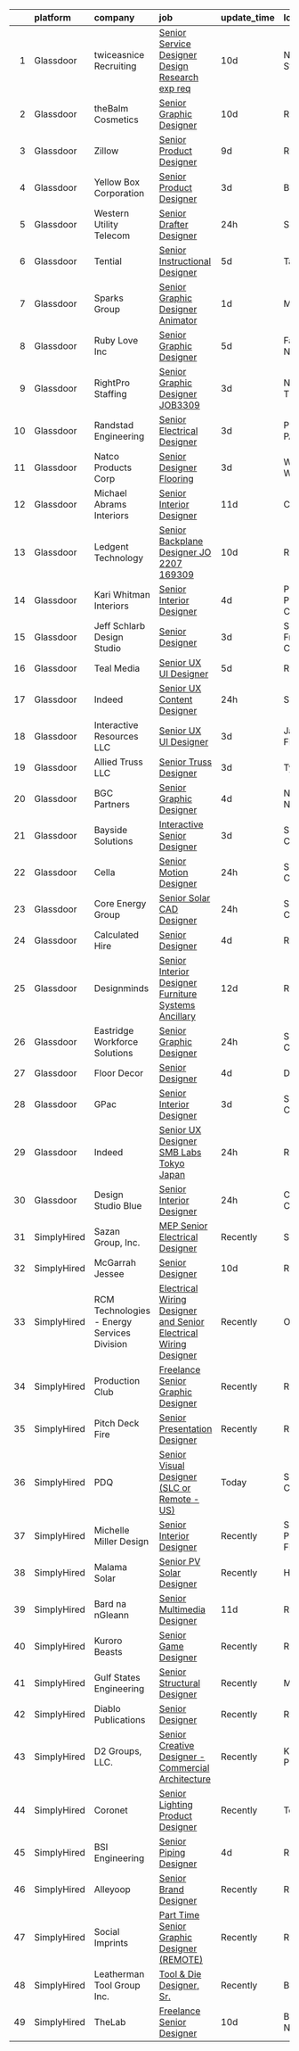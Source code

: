 

|    | platform    | company                                     | job                                                                                                                                                                                                                                                                                                                                                                                                                                                                                                                                                                                                                                                                                                                                                                                                                                                                                                                                                                                                                                                                                                                                                                                                                                                         | update_time   | location              |
|---:|:------------|:--------------------------------------------|:------------------------------------------------------------------------------------------------------------------------------------------------------------------------------------------------------------------------------------------------------------------------------------------------------------------------------------------------------------------------------------------------------------------------------------------------------------------------------------------------------------------------------------------------------------------------------------------------------------------------------------------------------------------------------------------------------------------------------------------------------------------------------------------------------------------------------------------------------------------------------------------------------------------------------------------------------------------------------------------------------------------------------------------------------------------------------------------------------------------------------------------------------------------------------------------------------------------------------------------------------------|:--------------|:----------------------|
|  1 | Glassdoor   | twiceasnice Recruiting                      | [Senior Service Designer  Design Research exp req ](https://www.glassdoor.com/partner/jobListing.htm?pos=118&ao=1110586&s=58&guid=000001825d5a410fa0b8490eaae4fee9&src=GD_JOB_AD&t=SR&vt=w&ea=1&cs=1_e9897cf5&cb=1659423572774&jobListingId=1008022772521&cpc=ACBF47B84C432121&jrtk=3-0-1g9elkge9kf0m801-1g9elkgeohaot800-f869e75bd97037c4--6NYlbfkN0AIiLXtwtv0BDns9BiY4ItblantFozdL6jLmLxNvS8mvn1ldsy0jlMzRTPuVM5CZZ2wgRODcoKiEE3AygmZ33X1Pvk9X95JRnJYlYmu8VyAo47k29VwhwMzOkzBR5QhmK6-Mnx8SF-4D3yVs7gEFAWvUJaVcCp0Oui9VjcUvlZ_k1X4DK_vo55zOvUeGliPgWbOXC4XiDOHL4IO1bW-0YDrzvRU-zfi54VifFCIt4daWWmK3M4zUuKktRLhyQIDVnnIU4T94xtgc7R_OIeMcQcMDfmfQFY7pUA9ZJvsXwVlF4d4urYfzqcwo1wi5N_KGPz4zJvMT-VSAvcrfqU2kKJ-vfzAKSWOEVDbQHDE_JS4t2pcVkG7MKdnBguJd1RURov6W7o26_rAaZCY-do-CXtCq0-7YIKrxZ7juwhPgz45bsWnOyNBxmnKXH_jIku9yY_ebWsEUj2JCrVwlsCE4qLX31SwyP_yHRyUpLKzUJPvwpxSDL-kHya_kqpymZzUJm735-ORRW8jmfUYUS6LrkigLbtNlYkQUPRffhug5Abne2SC9plOb_Wz)                                                                                                                                                                                                                                                                                                                | 10d           | New York State        |
|  2 | Glassdoor   | theBalm Cosmetics                           | [Senior Graphic Designer](https://www.glassdoor.com/partner/jobListing.htm?pos=111&ao=1110586&s=58&guid=000001825d5a410fa0b8490eaae4fee9&src=GD_JOB_AD&t=SR&vt=w&ea=1&cs=1_640c3d2b&cb=1659423572772&jobListingId=1008023270650&cpc=F4EED0218A761C36&jrtk=3-0-1g9elkge9kf0m801-1g9elkgeohaot800-3443bbd3b66a87f7--6NYlbfkN0CiwYZWsgeIGxaZVD9AijDv5Y8RBhHgWVXL7YNkINyxKjn7YTrqEzQwB_iyJwxxx3lTN6lrSZjncLtlQEJIM-o3RG-7AJazINih6hy0vg3xrkk_OT-XH6ntD2F64M9b1vJIjF-nYYsQQMLeoY5kzfmfaXFxzyRQlfy78UCbYsKhJsO5efnCWg0i4KKBz7W_F4btf5glRYdHf_3YkPro_w1CjlrsS-_eZzzkgt0a-wShRlFaMSykUzsmHd9U0s2VC7LpWHaKLnSNcbdFJq68Rn_FkXKQUDsr0sKZ5UBEB6CKMiqXTMRoPmm1dCajan0RvbC3NjfqwCu-EQ0w-k-em0xsPMtdm1oAiCBieyZhJZs6m87b10VgnRYJD4HiNWc_FEcpiY5DoKmBZg3R8_tkQiZHLHo3qL6B_-68YftP5fNJKxXN4gwZ8jpN3MVF8XRvqtBOoIFP-fixeVc0AAh5jKSd8IJ-cGUYOA3poryXCFi4vfFffx8IIQOMnM9hSQGa7RE%3D)                                                                                                                                                                                                                                                                                                                                                                                            | 10d           | Remote                |
|  3 | Glassdoor   | Zillow                                      | [Senior Product Designer](https://www.glassdoor.com/partner/jobListing.htm?pos=117&ao=1110586&s=58&guid=000001825d5a410fa0b8490eaae4fee9&src=GD_JOB_AD&t=SR&vt=w&cs=1_a542573f&cb=1659423572773&jobListingId=1008024796720&cpc=8795CF9063CD573D&jrtk=3-0-1g9elkge9kf0m801-1g9elkgeohaot800-5e6f7dd9937510c6--6NYlbfkN0ANMurRYyPEXg08u6OamUd1Mvhk-zhFSGYIZgoJR86UvYL2v6MoUqae-sD5DnU21vpxJYcR6wc9hbrIIBYAaQ9evH4EppjVYFOP2-_gkqFVxqTvyiElhsPFLwSTDABzQunXxr3e0o9jnw4APyUkYnXPc15tUs56kqpQPe8BIII78bWF11t-fG66CK4LISyne2vVc_c-2q0qYKiymRR5GT-2oyuv-4bKR3Mr9jcY5xkamoiPqtkwVE4DZ33B3sLMhRQXWbkNx6vSxCdl5UytHm0BEVOh3oKwEpRF3JXu3fYFJHNYfMji29VYKwt-biljJ_1J2nKzvj1foScBR5x9RcSyQdmrb8SIs4KOSjDG8HwXvogueNh_TuqAVlyHFCD3gJXj4EE_AiyhTl7B2j62zD9yA40tphq490Nrhvmx412LeYQwWAiXzvLy_D1jRzLdH2ZjVEUXSzn0lcARvuzvA6uoQGVdmjzlJBwqPA7S27TBWCK5CrRKEFVmPHDA1ICKpKHl73W8KQBwE9Lg2ppSPVeTxcyjEnr2fWlDpN14j-qrUmwrbE66AodwRvG3n06ftZKkCGMLIER9PyFZHQJQzNhIn87o-InfejxZdblTyUejubRc7KDbwJtbi54MlW7PneWr-vpwOlNxWxD_2yuGgOmAbZQVDVPTeoh-DXqg2jMLoWmIw_Z9ZstinK39riFjMyX4S9KDPBg_cF5026cSu-sDVxsOobMNkPZ4QoZTImFa2hqhf6gbY813NqhFCMbZo_dwJYQsMd5g2B5KZxBfW8hvHWwmFJ_HrIbiLsbeB830JRMe_bz9ctTr75_ymjGB7cgmxrEQ64on7klgaLCnypMNIiRX0-VF5u_nvbaokbQrxw8dtALShtrbCesTAtZ5J9U%3D) | 9d            | Remote                |
|  4 | Glassdoor   | Yellow Box Corporation                      | [Senior Product Designer](https://www.glassdoor.com/partner/jobListing.htm?pos=106&ao=1110586&s=58&guid=000001825d5a410fa0b8490eaae4fee9&src=GD_JOB_AD&t=SR&vt=w&ea=1&cs=1_fa1afbd9&cb=1659423572771&jobListingId=1008038509426&cpc=C0FAF87ADD587446&jrtk=3-0-1g9elkge9kf0m801-1g9elkgeohaot800-406f8ccabc983080--6NYlbfkN0DWtRa9NJfjQIs4MWRRqD4F41esfMsK79cV24t80VXfzUK_fEmIZn_-L6CJbtDdNRRNcrwVs_TVLSuKrPtbeP09Rr7LDw3kLZ2GuoAr4pYpvtUdS-EVMQXMBy4Un1RI3B_X8i1TtPRo68cIBy51Ej0B6-6auy1l6nwbFB48dYrITPaAt7ZYKTA_LKLBVJFYGuOwiEEljgN9M9sPj6svbSYcb7-ELpT30HZZeAmAqRGUw9En8__y1jXqmGFlWSiXa-gP_LB2740EKDJsJLeBMJQ9bGeQmZJzCcpA1fPuFwfj9ROnHCDSVgh-mqRiOPJLvbwl2tSXb1z5vAi3IPb1PVnM9V1nax20V-tIwYrUm6jr-DVJU26y4140RS8FYVhILsoFYeEdOVEcdxm3jwEjGPWwATH3U8vlBxggxcxAf4TfLDvv5rnr7F_Ump8RzK47o-E_5LpLn4dMFTUCdl9j1R-DM6hmXPAhz58uOGYEu-fnNLzCvyD6Ju86J0HV1dCsAFd9XhO97XlQ9Q%3D%3D)                                                                                                                                                                                                                                                                                                                                                                              | 3d            | Brea, CA              |
|  5 | Glassdoor   | Western Utility Telecom                     | [Senior Drafter Designer](https://www.glassdoor.com/partner/jobListing.htm?pos=105&ao=1110586&s=58&guid=000001825d5a410fa0b8490eaae4fee9&src=GD_JOB_AD&t=SR&vt=w&ea=1&cs=1_dc1542f7&cb=1659423572771&jobListingId=1008044534462&cpc=D910AC0D9B8C6152&jrtk=3-0-1g9elkge9kf0m801-1g9elkgeohaot800-fb2492f5b6852b83--6NYlbfkN0CrKln1nZNUn0QsVu6aIvQykhtxu-NbTTOj83t8LWLF46ytYoG97mbBsb8IGRtchjIWfxjqZAZskNIltcciwOrL-z80p_cVMkzOed6tFF7H62fKl93Bxf14bJgvXMSxWb7Na-YSKw4kJviuKOE-svto6wfPUNr-a81owfvJsrzu2dFf7AyOCZ_F9ji0FuVG__ZpulqFWOKTqE7NGOBg4gXRmTCkIgjwkbAtdEeJPSzXQ-6-oPbFn1TM0VuPHC2E-yQRgarkn1_XACXPJbntkph0L8v_CD6mG2sETySQQRl68Uptf_OIdXoT6hRXLmhBYejgR2ZXNJZySPOptWLhSXciJITwCAmZqNHTdaCUc2ZyPZERf_uIV1BhX93CMs5Pf9ONwvUGWtHR_iTNZUW39cGpuvUhXHgfiC7GM0zOYEwDjDNeZK5sXbOn17uBEkQB3Hf2d-kMhzbNfKcdngBiLY-oz3jXHmKoHuNarrN1vQhYV-T4L-VlGmMMG2WnEE__xiBrIb-p_-C5kQ%3D%3D)                                                                                                                                                                                                                                                                                                                                                                              | 24h           | Salem, OR             |
|  6 | Glassdoor   | Tential                                     | [Senior Instructional Designer](https://www.glassdoor.com/partner/jobListing.htm?pos=127&ao=1110586&s=58&guid=000001825d5a410fa0b8490eaae4fee9&src=GD_JOB_AD&t=SR&vt=w&ea=1&cs=1_2a39f565&cb=1659423572776&jobListingId=1008033440322&cpc=6FC5BA77C9A4CD78&jrtk=3-0-1g9elkge9kf0m801-1g9elkgeohaot800-6b4dea361c23fb3f--6NYlbfkN0D_VUMocHtM7-M2l7xhQCiQST1RW5dQjS02UsWe7tYaNAZWZWTzZ6bpJTAOxr1kLZr_djVIWLob0C2md4yVEjdA8AnnAVppXwmM4wy4TAp6mslguuxBJn9W-F55qSPO6wot1iS7YVt4YyVbFT39i6ZS8hEGaBekxViXivymIDQDT6gU_rg5bLS8UcJajz_bXQspGkcfZx3qc8RDzO8i5DzHZ0MwbO7M-GjZa2s-Cv_-g3kSA4FX_y45yIAjaKuMy5dpfJgxPEN2_bgDmbDTSSYf45IEWKi7T1NFPeKmKMtPE9ibSZSdMtoVKPRMDCCD_mHHyWNsueUvPvFXV7WAx158P9dooqhAWoVwFSxmzEF1BlKztkxu7k9A8-kPtaa3TC4IyGF4h_8ZqN_JNSOlbAQNeFBej9hZp6TozdGfb56d8t6QtIw70P8J9eyH2P5bZS4F_WeI05DhSu6_Aow2Gs_Ro-HYcfk5Tn2fNX8nASmYPOAYpGbrLyVI4HHroBH4ZmVhOquTG_SoOnY4ysADM9CZ)                                                                                                                                                                                                                                                                                                                                                                    | 5d            | Tampa, FL             |
|  7 | Glassdoor   | Sparks Group                                | [Senior Graphic Designer   Animator](https://www.glassdoor.com/partner/jobListing.htm?pos=124&ao=1110586&s=58&guid=000001825d5a410fa0b8490eaae4fee9&src=GD_JOB_AD&t=SR&vt=w&cs=1_b4a7a951&cb=1659423572775&jobListingId=1008042325761&cpc=3BA4CE39D5B5DEF5&jrtk=3-0-1g9elkge9kf0m801-1g9elkgeohaot800-f89ee7023c6c8e11--6NYlbfkN0CVbIAoVGlVV0muHIzlWY31dYj5hrVkKa7qBWZ-hZn3g-zWnitpxah_RyLopvrEJPKluBTJGMR0wykYjYQC4Ter2nWyaDPl3oHurwPgWMDJ9-juhcO1h3vMz9dfb-k9b7pRsJ3X442kloilQ_0ONs7_7kTEg8ukfgU4ah_iTGLA-CK-mP5sUICyqnpWHvQYYiiDRS8FUQiOW5Ou6XigU79XjAfp6ZszDjH02JU4vuQtY71m6D2K4yUgcLZInAvdJUyAgZTZ-ZoIFoyXQij6nGmcm-gYBMc-UZEDiwwvwrzzdkWWUxlSF5b4DHRuwbIbhzlUrHX3fpRK-nojeEgJ649MVz9TYXgYhSOuL4hlDFsnlG7BLM5fu6K-3YFUm5Vfij9buAEyWUrEC6yO8IDlj7hc6YVx3DC_3z6lAajh3ExgAVL0LABV06luVWSjr8y4YB2y4MfnFoDhQd1HXNSsqvaIeo5xfdSOUM52YuIFSaN802ERQTEIkFVlOBG-84ZZEkInTVwuPTlA0Q%3D%3D)                                                                                                                                                                                                                                                                                                                                                                        | 1d            | McLean, VA            |
|  8 | Glassdoor   | Ruby Love Inc                               | [Senior Graphic Designer](https://www.glassdoor.com/partner/jobListing.htm?pos=113&ao=1110586&s=58&guid=000001825d5a410fa0b8490eaae4fee9&src=GD_JOB_AD&t=SR&vt=w&ea=1&cs=1_3a1b543f&cb=1659423572772&jobListingId=1008033581778&cpc=AF770993EC679D41&jrtk=3-0-1g9elkge9kf0m801-1g9elkgeohaot800-bb370fdacb41d725--6NYlbfkN0DU4T69tjQ3e8421lh5BOV64MFXqZCR1sWlZLbTgz251jn8V5XHLO0Y-yy0UB4sNiAH_IAv7YD6guEopnE5xEm3yl-cE-5KU5vgCDyEUyjs2V-6yq80nbX3aDWApcNUNwBtW3f6TMbD5tFKfVLb8JTORRkgU8Q6A1of07J_CBFcC8R4maos9fKKG2elg8UcA9yjYDqRCYBaNhWv8li7gfRTOUkqTX_d3sM09-VLtjMWJItrVIEnF3OSUxvxMSMt5ttM0Zl3cjLAlW5Wnx9vuGCmHjHLkb89xrmrZWJDRiSXwWt5HtyzKVufqnoDKt_wT432_qEscRloLPvYsNSHuhSIn8oophZHKZ5T8KyRhnN5H-8Ap6BkiLGawuPi5NK7vNXXmoMXVGchFwkqcoax_J6NO-0SF0n3yTmlI57d8TCMF7SPe7Qx41RwmIeBa-8-HeLHiDJvkAkrdwgy0a4LmSGLD1EBlPTvlPeO10uGLfKP-l6cinDSkqXuyO4Hia_x2tk%3D)                                                                                                                                                                                                                                                                                                                                                                                            | 5d            | Farmingdale, NY       |
|  9 | Glassdoor   | RightPro Staffing                           | [Senior Graphic Designer   JOB3309](https://www.glassdoor.com/partner/jobListing.htm?pos=110&ao=1110586&s=58&guid=000001825d5a410fa0b8490eaae4fee9&src=GD_JOB_AD&t=SR&vt=w&ea=1&cs=1_3e547e97&cb=1659423572772&jobListingId=1008038089396&cpc=B27F49C9D64D6F84&jrtk=3-0-1g9elkge9kf0m801-1g9elkgeohaot800-5489c0dc41ca30ac--6NYlbfkN0CJfZ7eZoXlu3WpIyheS23JADRVPs__lPnDPOApCreD6qTRTNwQoT5isMbXmmLQIuwDyndELWqLe8adoXJqNKgkIzIHcE45ugj6hYocS-6unwN8bXJ4AZfPifcqhdH0q2VMk3R9LNgB3b2gznvwbyo8tLZIX5nY49FrYNaHNYiUQPGJfySKpBa6JmvZbBwyR1zzClQGyhE0lH-nBtZUhH43HYRHSRnuCmcEqX7BfJarQkUgzYaffd40Pt_xwiMD908F7XjODe46_fA47N8pWIqU_Nfbf5Ct7iyGEesw_QtcmQV53GsjJYUvAKRlu84fN4hC2RiOjIkgHqAMza7C7xZhzDzo6N5Gu4hT8GIWwr-0-HLkD_2xagGtmbgz-cFTvf3XREhTgTJZja1EHB0N6R2BQfL89LWAsJdiX0XWqLH5vNtuZGPLfRaM0QKrMkO-lMV8FoWonNZDTkw3W48wwga-aE7lDfqIh6ftoMhL1a-5I7knfbHEt25tjHA5d3jIbRNXlMhcFq0rh4jXai0gItoXrl9mA913O_Q%3D)                                                                                                                                                                                                                                                                                                                                                  | 3d            | Nashville, TN         |
| 10 | Glassdoor   | Randstad Engineering                        | [Senior Electrical Designer](https://www.glassdoor.com/partner/jobListing.htm?pos=125&ao=1110586&s=58&guid=000001825d5a410fa0b8490eaae4fee9&src=GD_JOB_AD&t=SR&vt=w&ea=1&cs=1_1044df21&cb=1659423572775&jobListingId=1008037940594&cpc=654405A9B1E0A9F5&jrtk=3-0-1g9elkge9kf0m801-1g9elkgeohaot800-c0d4837a8a0f40de--6NYlbfkN0BDx217eft1lC7uqItkaModCFPNh_e0lnHdKkvEJecXwu4gIqA7CFTnvSYR8MShG5as5irsHDWO-ryXh5H_NDJBR6GOOIIR86wf7keJXXrBV4bqRlM0ci-op4v1rVr30V0cjR_Gx_ogUVh-iOyRRRlaLq0X3eMjlsqfAW2rlGTcMkDAOVA43Hcm72TtifcnLQuQYEVQi-ejd6IV0Kl_ZSFIPORa2q2Xqok3gw3Ya0e9Q5x_MVZqCQ-UOdaw406ArufPuBRWoZFk43911Mxkhl_APXF8iLvE3SsbfGeQBOJym8dIAGRPjCxuJ92HdU247quL15tkCfPBzIZbLEUNgQtf4kjMuuQHdXqDlLBEVvRfvPjbhVBCZpb-Cm-TgIFTLjSSiirwj95fZwK0NWhqGWLeWg0MyBiKzk6LN7mmLraASiFsliZ1NS5JsdUxs8ZZT9kROIsvzrPLqMptgr3Rd36Vh8pWScbohEfcfSMV5Vr4Hwp1py_Vzqa_39JI-ZtrLsUzHnwF3UPCBwNwc97paGgO6tgJ1ATQfCjpkYu5Qbq5MJbebeb80E5WqQ2Ygf2q30LNKvepDC7LRczAJQg8AJIkwzZ_nhYjFA_g1dN_VWDmKD55eiQkKLGS8JV4NEwivtA%3D)                                                                                                                                                                                                                                                         | 3d            | Pittsburgh, PA        |
| 11 | Glassdoor   | Natco Products Corp                         | [Senior Designer   Flooring](https://www.glassdoor.com/partner/jobListing.htm?pos=102&ao=1110586&s=58&guid=000001825d5a410fa0b8490eaae4fee9&src=GD_JOB_AD&t=SR&vt=w&ea=1&cs=1_90bad8da&cb=1659423572770&jobListingId=1008038195418&cpc=3794EC2BC9A3BB0B&jrtk=3-0-1g9elkge9kf0m801-1g9elkgeohaot800-d08ffb73f3907561--6NYlbfkN0DsBOlmEAMqZtav1V1WKZO3RUElpafjggtWvxyDQ3xFSifppBEtoJtmv0nyL23rZjww4TvVhLOng2y0OrCFABbs5iSaUuZp3K0n319sQvMsBmvdZCcW95INqpPN_1nu-NFecIEpUMQW1R6uPN868BsOcvslzDQ5d_xgQdTzQo0OiKr6jVi5Q0yfxR0FDIbEd-jf4W_wxWOXkX4OhVXbHpnTYk482y61glgFMINgBdIFRx7vz3J68ZG_RsysgOXIsOq7e0RzBgu4Q8gCd_66iQDjpIIyq7HlBaod9hJIbyZpBh_kNknPyuPdQ9aI-dphF6ntgbducYDGkUzLpX1-ihXwtbYcaYp8BDrTDn2NZsL2KsiqjAZ_M7PWpFL0ftUM5sD9DgPx2nPj31AvHe8fo2Ref6dKy1jQmypypIThcj6MM_BIw-mMzY8fRvK4OnLx2nLnw4d9-_H1CRsinl0M2DvhgtuVswiQB1XmBrO_BoU2dMqeH8IRxGjQLQWZh6d2RnKgW79SVRXRvw%3D%3D)                                                                                                                                                                                                                                                                                                                                                                           | 3d            | West Warwick, RI      |
| 12 | Glassdoor   | Michael Abrams Interiors                    | [Senior Interior Designer](https://www.glassdoor.com/partner/jobListing.htm?pos=108&ao=1110586&s=58&guid=000001825d5a410fa0b8490eaae4fee9&src=GD_JOB_AD&t=SR&vt=w&ea=1&cs=1_b83afcf0&cb=1659423572771&jobListingId=1008021177698&cpc=A7B4A44948C4CC92&jrtk=3-0-1g9elkge9kf0m801-1g9elkgeohaot800-2bf7b3d9365356d2--6NYlbfkN0Af7IH--f52cTUDwFMUanxXcd3NiV5wYJyzlyk1G5yREYcHNsx28vaPBByiW7SNxflZNCKRcFo671pebrnSHSX_TwKSnydrPy7trpRA-Q_d7t70Po-MXEH01te_cL7tEbgevnyPvwjERW_XzEYlls_J9__fWM6pTC8jl7tQ5DJTUvk_htmGAvsmUwtNhb0vKK9SRmviq1j6OuKFzIAMOYGuOZRdEjCANKKjxBxQvEkTRWJHYwqPWEaBebSc6PYHqFAc2geBCgLwe5Hhfy43DgDVO4uSwf-Ug-OGqoYdktcYi01ViL2HpZc8F4pnR_smzf6J-lU9e3Y-F5-1NDtKIt1Nja7nUaLPCQiwSc81OpvL5oDY_2w74sCA-B2DNUl31sZ08uP0RKRvPUWT4Iqm8jjKWFge5Bp00YxZX9ZYSgrmqX99GGHxrMKLFdr4hNxzV709-alJzLot2zND9-E2Tn8jb-UQpcjGl-yLlA_4rJA08xnaPidwLQ0NPCkctdYMwAcKwcZyQIUgBA%3D%3D)                                                                                                                                                                                                                                                                                                                                                                             | 11d           | Chicago, IL           |
| 13 | Glassdoor   | Ledgent Technology                          | [Senior Backplane Designer  JO 2207 169309 ](https://www.glassdoor.com/partner/jobListing.htm?pos=126&ao=1110586&s=58&guid=000001825d5a410fa0b8490eaae4fee9&src=GD_JOB_AD&t=SR&vt=w&cs=1_e7255aa8&cb=1659423572775&jobListingId=1008022812179&cpc=9908D8D4413DBB8A&jrtk=3-0-1g9elkge9kf0m801-1g9elkgeohaot800-cbdc9a0c8df562d0--6NYlbfkN0BhfrGGbcblirJ0_oD-V1jJ9SBvie1turFDKTAe6KCgNxcglQf_GDNs19Mxti6n_SpFPFr-X8cXXpns9X6W6zzOv-zxsuVjtJv3id7UjT-0FnxOBvi4TMujSaNhmmJ4IJHvx6vU8AwdrHkVJAdfRi69wYkbb_zPZx5FJT7vPBZ9yHxtibPEuGmEcRZ6sFV6FctXxocYFsobLkXPeZ7NcIOZuA7L2k2KMju3qLSsgh2_bCAHyZEYOTrJIlQM6lcP2rsgM19X-bv5GBPK1iwnyyfCZa_Iqktsj5OTKFcxvaRIvT4YpJOLLeGqb1Lmo_WrpftKdfcxrUHb2sh0FN9X4xcFaeIf3oz6KO2Sw5zK5sWjSU9QT1pmNpzf4frCTWk1V_6VGx3afQnMrHSlBIg9JIKpxlc16NvRD3HeOk9nA05jpEwmc-ZYENPc1l71kCL_u78r01qgZ9X_JlRvdJ9Au9rryd3SWCSPJ1WYhYIu5Dea6E80qJ7zaTW8Ffosc541LrXnrSL9airu7mIcGl9cnZAtfsdzAZAIJ8YQmKdp8gROC-lQTRjZKq-c64QT24ObPr5UbucMZ6ni_h_R7jZnwKLIoSfqYuHKEUskIi7y1TBljt_WRS-Nr8mguI90141jyr4caAcds7T_Tg%3D%3D)                                                                                                                                                                                                                                | 10d           | Remote                |
| 14 | Glassdoor   | Kari Whitman Interiors                      | [Senior Interior Designer](https://www.glassdoor.com/partner/jobListing.htm?pos=107&ao=1110586&s=58&guid=000001825d5a410fa0b8490eaae4fee9&src=GD_JOB_AD&t=SR&vt=w&ea=1&cs=1_6b468ec3&cb=1659423572771&jobListingId=1008035421324&cpc=4AE8B46D8845344B&jrtk=3-0-1g9elkge9kf0m801-1g9elkgeohaot800-051155ad2168302c--6NYlbfkN0Cmzuva8sYmbb1GdnhNEizarazri4JOlhpDI3kaiWdnMU593lLpAd8zQ85SQotMe-e9BUSLv2dmMp8I8MR6b0htDbVjM5Uk1QxtCj2UkgOasvVwNHFNEdvrPfm3dab7SxETbWSnSSAX6Qi9AKPOS3s7BlMeALs0XE1FvpK5fsEJ-CZ0f_WKuyuRCFyyy9vXtwIWMmvPsMfC03FVznzBLtDH6Bj5hRs2qox_ukCreTi92cL_GzAKxhYsO4oPmmqfkr6WXho__QoXpSBUdE4o23_E-6sN_FW24XC9X-X5nnF9q9SfR8Xe68Mvm6ayJs2LnMGp4vu9jAe0fOmYR3r0yXA4EEMg-XSdT3WhM2fBtyJaKFbpBpuMbl2GR2p9VryDMJKfNZn3mjIVsxeDuMSrnlDOdpfxpKp84IiU8x3ly9cz4KqhkaQfYrR3Lh4qrd9os6EeruixEskYPppAftKUwu4FD5gTagE-d4w6xiAQbJxFbeYi5sC1Fw-vqsT0_uzZhsFacMQH8qtuFw%3D%3D)                                                                                                                                                                                                                                                                                                                                                                             | 4d            | Pacific Palisades, CA |
| 15 | Glassdoor   | Jeff Schlarb Design Studio                  | [Senior Designer](https://www.glassdoor.com/partner/jobListing.htm?pos=101&ao=1110586&s=58&guid=000001825d5a410fa0b8490eaae4fee9&src=GD_JOB_AD&t=SR&vt=w&ea=1&cs=1_bb41bbbc&cb=1659423572770&jobListingId=1008038031033&cpc=88825F42635DFB7C&jrtk=3-0-1g9elkge9kf0m801-1g9elkgeohaot800-6adb8a3b9bc04144--6NYlbfkN0DzaDHVbxJ-LJZej0v9fk4K-FwNocoxjQ_zxp68kPBvcgR9UG8IK_m_m9tZ1F52YGIHAYsZXnDq5t-VY3o5m3h7hAUlNqSfe_80IbG349c5drUzQuq2ywbWsurrFg6lRsNIaiSs-hPBdvydEr3WjQ5TJdBUNAY00ddlkunVUmMB826cxvNzQbTB2s35JQ3_Pv1X1MfEEEKYNqVg6GfS28JkRxJJpbfyx2hkileVQX-Nv8X5gpnYbG8mTZBEvLj0Kwqqv-1sQIB7GbU0T7bIikzMbdCMrbexQFp_qx8F6wo6Vg0Sicu3C0QTjcdAiIINyPQx1ScOJ68LrI1U87h_MJ7QipiAeQr8F3Id5_ONNu8OwSu3xFlQnEKdH0ndlOYtavqIUr2p0NsBrlFfBUnpJoGrN1ZEkvl5ML6X2ZBQ7iegcyU_qKscO4_OOTQwbn93ZrXqOeoB2uEHoirwoZ7VhT0wn-a2Vff5YoSZ9QO-WQBJ8FIbii1cCf6ahppMlNa9drk%3D)                                                                                                                                                                                                                                                                                                                                                                                                    | 3d            | San Francisco, CA     |
| 16 | Glassdoor   | Teal Media                                  | [Senior UX UI Designer](https://www.glassdoor.com/partner/jobListing.htm?pos=120&ao=1110586&s=58&guid=000001825d5a410fa0b8490eaae4fee9&src=GD_JOB_AD&t=SR&vt=w&ea=1&cs=1_578f1294&cb=1659423572774&jobListingId=1008034205239&cpc=FB7E4A1762AE5BEC&jrtk=3-0-1g9elkge9kf0m801-1g9elkgeohaot800-cc4dcccb2709841a--6NYlbfkN0CtoeRtagomAT2JEB0rPmXxWxZuy07FcrbwMayxAi8fiK9G27nXMfnxyjcHhzI-RVvPWWFnszULFj-1xjhhBRaRWZk3pxy9NNprN6Q1ZBShmS4onhZFgXyFWmr5x5vZ5u43-9CCeRy8zEel8bmbuJGlxYxsNYSMA9RkWHsUVXVAYYr9SB71EMnzNZSZ9V0SDU3D0osUN8YMZUufzBEVBwBuspPmMLXVBrbCKj7ngxqAjvP0CYkhNwuZYMAVdS2GqIYzNy42xljhhcUw2NPctFMnWbw42L-JV49fxb7Q7sYAqgZh7ClTP2FLZ3E_36TyVIkHDiC9yYusCLWf6An0KsG7-hRO8JP0ouUfBkU48Cl17lzQZ5cUZ6f7YjgrWirNUTfx2aPTwvUy6KCrsdvyvUewLICk_pTV_wNTXJf6f-W51EJm37bUTrOPT3jbfaOWEeUBGoxPBtVOcsdSFuXEAhL9Jc-8dlzVWo3uXcnvZcL7CsMsp8L6Tu2XIROw3KGrlVWL-eHROAhwnAbzmfzR0u3o)                                                                                                                                                                                                                                                                                                                                                                            | 5d            | Remote                |
| 17 | Glassdoor   | Indeed                                      | [Senior UX Content Designer](https://www.glassdoor.com/partner/jobListing.htm?pos=112&ao=1110586&s=58&guid=000001825d5a410fa0b8490eaae4fee9&src=GD_JOB_AD&t=SR&vt=w&cs=1_70bb256d&cb=1659423572772&jobListingId=1008044246588&cpc=FB7E4A1762AE5BEC&jrtk=3-0-1g9elkge9kf0m801-1g9elkgeohaot800-50eb8acb86e5aa9f--6NYlbfkN0CiRNM7CVr8YueLFKlzwbFWI0o7IjV438l4sVrvKZ0flpURU_mqoI8EbsK64YRr3OBPzqh6N9JlxdFvNZTSBZIKt4nu3DKK9Dfd4ER4gduEFirGmTxhNf_7M1LBhUDdcl4ImqDIiKNKqqx7J-rUBSDgIXenejaun6rMUFRkOW5l-jHmfdyXJ8fynV3B8FNYfHB_kOcDaFjJdaYD15E_4110rNVfPvHDY4HyNK2ApXWN-8VLmgEjSMHvGzgm87_8YvIxfDIgp2Mx6a2y0qTSZoUAoIHexBwzULZZD_mpEw8lZBxCNZhq7R643hwgeRKTTuxzFe936EU8l3tbrrAkr2md3h5rwNoyDvYWOG5Io1_75_cnK_wum9MMadC_Y3MytKTI01q52L7s464ZjQ7sakCZ94yI2i0wU_eOXslCIKbv-oL6BjCZLZ-_pGh-EISeBqqSyHsedsKtJUXWMLvcdTvcQUYQyo-Lu4r7osBpM3MV8ejNu-YbGkFCsJvAu_vFwVqRhft7BEsgmu9BAh1_tO5c)                                                                                                                                                                                                                                                                                                                                                                            | 24h           | Seattle, WA           |
| 18 | Glassdoor   | Interactive Resources LLC                   | [Senior UX UI Designer](https://www.glassdoor.com/partner/jobListing.htm?pos=128&ao=1110586&s=58&guid=000001825d5a410fa0b8490eaae4fee9&src=GD_JOB_AD&t=SR&vt=w&ea=1&cs=1_3fb7dda5&cb=1659423572776&jobListingId=1008038301602&cpc=F41FEAB56D215062&jrtk=3-0-1g9elkge9kf0m801-1g9elkgeohaot800-48920134c18589b6--6NYlbfkN0AxOKY7BEoLyyWUd7gcZ_y97qaD7nt40b4JHkHkXEVLH_lg0-LvjtmOnEWKl8KN-nqWydv8Xx-eqhZAmAipThqUd58Ti7E9biCNMaufOm_PyOEBED5CPkyO9rTbA9YH6Qoh-Ig6_NsFD2sB4gGWbVyrkLUANo9k-CIhXU3kUJkA6MkudCG4nFIbBvpziDLZCA4f8TWZjsrqiowwwPMKTZCwRLJWKLi9893x201vmhfjg-_tjWvhjsQsNJsxFVxj1Ac5fFWOvp3w45AWCMUomNSvQrUD_q1GCalkVnKRSZdeE5iLp6gmDxzOkLy9tzE5V4Zhah_5k643bvMAdjaSLb-PfJKOZBnS_E0wHwvmr3_2IjeV1GfFYwiJ413XsaY2XoPKNJq76aEmYKpEhoGgE15m4s4PYARnCebWe4bikLQFCzKZb8xLOgHS9k7FLnxO4h0xSj33-FP1OcPGbRSDwWI7QAJcQWpzTtFza7HYk1DmF6FYXj_Lo10s)                                                                                                                                                                                                                                                                                                                                                                                                            | 3d            | Jacksonville, FL      |
| 19 | Glassdoor   | Allied Truss LLC                            | [Senior Truss Designer](https://www.glassdoor.com/partner/jobListing.htm?pos=116&ao=1110586&s=58&guid=000001825d5a410fa0b8490eaae4fee9&src=GD_JOB_AD&t=SR&vt=w&ea=1&cs=1_4ad803d7&cb=1659423572773&jobListingId=1008037687876&cpc=FB7E4A1762AE5BEC&jrtk=3-0-1g9elkge9kf0m801-1g9elkgeohaot800-c41deb84ad7863ec--6NYlbfkN0Cq2ypR0aC4OXAOqeW1BO6MqJz0S2J6mAxgK4ybPPAO5Zzx8u42b8HaQYgSe5kdFXX3LMelWgfRxN5_QQOm3UKz-9CXigF7fDfMF9EqzjZIvAuWALGL-K0xf0b1qWaCoEzk1kn60r6Sw4yqz-tn3i1qghvEA0JgecVnKY9Ax3EHnHqBtr1-ML0n1cVdtAOw4Se0wKVIYaQuvOWqlmfEQhWwB6lR_cQxoxtFrTSe9ej4iYhw3whRgyqpK7HUXHKUrOeCJqf6iQsos63vWDXR7wBzkVT2KhhfQ7U_4ioYUSslEyHyht0Ht148wntbKsyPysXTAmyb5HVms8QQ8Ib9ZuBnNKGswMZA1mno5MmddY0a44v2XkBYCKwH2sdgSWYqezEqCm-9Dl9s0YcFb0LHt7maDOTiNaC0F8e67_guE0PEncrkzy-sKbOenrVLdvI_VdFIZYXBHUxzZ5PPmonRV4AY_83tXX4rjosIgfQqwV2a67Cd4JxAY3CPp1IQYrFEgtg%3D)                                                                                                                                                                                                                                                                                                                                                                                              | 3d            | Tyler, TX             |
| 20 | Glassdoor   | BGC Partners                                | [Senior Graphic Designer](https://www.glassdoor.com/partner/jobListing.htm?pos=114&ao=1110586&s=58&guid=000001825d5a410fa0b8490eaae4fee9&src=GD_JOB_AD&t=SR&vt=w&ea=1&cs=1_d9112b28&cb=1659423572773&jobListingId=1008035601818&cpc=9908D8D4413DBB8A&jrtk=3-0-1g9elkge9kf0m801-1g9elkgeohaot800-e62b223dae9c6e18--6NYlbfkN0CD0TjVoWRiy1GhkEQNsUdv3_8Vzuynr5Zlm-4Rvq6GerCIAuv9lkLK7rFFobwXjE8IHlyTOtE9CqIwjR5xQx4QvkBxl0JeV2AqDkShQyuhdrKPyQqHlCDLzcVTicY-fdW4eNs2zT1mXr5HmkWfRO_Ncvyq1yug6easdUCsT_aglDG3FCep7kGXBNvrlwcIT-9s_LV6x3pztw9MvUpjIUZMMpTs7ApR4znKszgOZK2wxiOMKk8DXpRv8pK8vGfqifZJZBot-Lb_Z4fnE_gG-RKO6yzAi4c6uDI1aUvpUSgyvL-vFVP8s0sKSxtAgKf7NQ75ExV6aJAHqvPesN-7qvwFMeIYs0sB2R5CH3A0uJ4nz-Kx5ptqSWoBqFMVwjJGqNh9mgpJBnq3leS80JT9DlmziAn2BKBA0de-49qcloCo3jBtdpqgvBekAtevb4MOto7IxM98SwjeUoPohtfl8OrIK6A3Vua5Al8dQebT-fNnrile41pVT_K4OFc20_SViwPIzvjKsFy0xQ%3D%3D)                                                                                                                                                                                                                                                                                                                                                                              | 4d            | New York, NY          |
| 21 | Glassdoor   | Bayside Solutions                           | [Interactive Senior Designer](https://www.glassdoor.com/partner/jobListing.htm?pos=122&ao=1110586&s=58&guid=000001825d5a410fa0b8490eaae4fee9&src=GD_JOB_AD&t=SR&vt=w&ea=1&cs=1_e1bc5b6c&cb=1659423572775&jobListingId=1008037937553&cpc=01657B10174A43CF&jrtk=3-0-1g9elkge9kf0m801-1g9elkgeohaot800-452b80cd6a0220b4--6NYlbfkN0C5JMSI6zlwNY2-vRpRbkj7CseTVoKORFXB7MxSKP1rcHToVEqHg7R_I_haNS06GVzAS5tVj-RncpqjsmPd_CKosVjBYByIU4EL2r5ioPK8njQQv9gGVu_9YhiYMRlnUiAs41VLO83woSRu6n5pvQbJgFo0eOzGoESo1cN3DNNo6IDnpwOHwpToVDb3NFX9qIcAonGv6L8T9jhT4VW6tLNDGBzfG5fpPGzheFlfJlEG6UUHD-IGwRT9N4q4niQWC2JLLx3z-y-XXiniHHVJy8KGQ6SvuZCHEWOM9lr4KcZF54McxU-YhV6zFObQIMmLYQOoxjBltxVyhkeC4BVh0b35dxAdc2feupepMQgqb3dHJT7ippJlKSH4d7-ClduxjJCPIZXsC0PBdkHb-PqjuVGnsoQkYhXxI9y71mXfbPQlQmS12Z8YbqcJQyhV3PREYpAKA4bCeqX0ZlqeV4XbSHGjZcqZS9YoXTBAN0G8hKZYxIcBXsohNkD0i3Qh7Qmqzkc%3D)                                                                                                                                                                                                                                                                                                                                                                                        | 3d            | Sunnyvale, CA         |
| 22 | Glassdoor   | Cella                                       | [Senior Motion Designer](https://www.glassdoor.com/partner/jobListing.htm?pos=115&ao=1110586&s=58&guid=000001825d5a410fa0b8490eaae4fee9&src=GD_JOB_AD&t=SR&vt=w&cs=1_82b3e2db&cb=1659423572772&jobListingId=1008045059959&cpc=45DC3EB807283E85&jrtk=3-0-1g9elkge9kf0m801-1g9elkgeohaot800-2e4a31c9af83868a--6NYlbfkN0ABL5jwqrJX8j4-zsE1pdctockIOMh3bUiDojLxDHSgfndArFQXO_s41hLEt1viePgbpuP4TzIviJnC_TYqVuF-BzUhE9UisbIh3qNAfn3MfNuR0v4CMdoB7XceUopwke_J1nGv2l1AIIMrmHhP_nnAwwOiYnVsJUGap4xlsPeSXWEr7nqmv4mhIxWJSSCdYXGD-8vX5ZlY0ekb3IFbQ4tJ6cQBDlnnJFA2QuxD96X6AXrq9e2CrnslbwLbQ_yxE_6dPrs-3rPoicFhBuO14FVcfxHi-2bvuBc31uBFWjCnA2tqsYFsQgAxf0Mr5r7EPPrNimG1WnKmSh-o8doDPniaVIpeKYF9DsHXUDrlRyZWAoGmncgGexXIF_6uA_QARjScIums-dZgNolDz93K5EtcVecUrI8hiLTyPxq1bWEktQJbuEr3sbvG5T8tgqL2DIGctvs0HVVSQaEnWtOs3-m3fdhR7kLDez3bgYGV_2bsIjxM6fcYehjLkQvn0LxiuW_KdUsAC-M-uTBc5UeThDxd-Y6yo4JeqQJyhdpklUHvbv-EjC5cxsCUom_Ko3BE1m1lCeQ9nJ066-i58R4fx8jPfDuRF16H2jEgz3puJTyhJibfnFaFACHWWM4VDM4URsvWaiFx9giOds-OII-hjVZZHSIPzn_uJ-ISM6dIg_eiqvDuUhfCCZ3A3a9n6Zrm6wWmJJ9QgwatJzZa8z1BD0H_It4iomX2BzANvVVXgSl7wKYUaSE3q_zVfc8dFT1lgwg%3D)                                                                                                                                  | 24h           | San Bruno, CA         |
| 23 | Glassdoor   | Core Energy Group                           | [Senior Solar CAD Designer](https://www.glassdoor.com/partner/jobListing.htm?pos=104&ao=1110586&s=58&guid=000001825d5a410fa0b8490eaae4fee9&src=GD_JOB_AD&t=SR&vt=w&ea=1&cs=1_15e485fe&cb=1659423572771&jobListingId=1008045341937&cpc=320F474EFE2ECF9F&jrtk=3-0-1g9elkge9kf0m801-1g9elkgeohaot800-14d383cf2c9365ab--6NYlbfkN0A_HhXPqObka7lLAZQWuxYGZHDsHN1-sBgaGSUYAOfBbkgcE_FBBOGrmenllX5yHvMCAGk97NUZ2NbJMpyorV-1cequ_WpMu_eGuYJN6R7uHAsMn5XfZzCrkpF1AGCEqWVqIOnxnRtgBCBkSU1qxqwrPkaZGki64SPKdYRg0s_VP82Tsjvj0rDSMfrTcmkEADT6c0KkUeEUpnQxbesLMS9jrYb2hdqrS07qYnA36b5wnqPALQjnXmoObNY0PTTIFcR5Fs821zHuOAlU3DQc1tY1QZYMrUDrg0HDCEwSCRBPbrQm0xnBI0jywB27LjEfEqS38PGjtzDqhheBLZPldfgpvJbrqtmbn4jjybH-6eLtq_4rkxdS2NX07bEho_Y5AOa-DU8p0mNqQR1oGcVp20Ca36kV54MmsSkdwtAwAASUNTXEda_HXQeNG-_zvCdWH5BUzm2yuNDiTn7dqLXOgXwPZTulry477UEUMwg4vpeFsNuRIigV7Ru-OX8JdrLA_uOJEnrMZJjyvA%3D%3D)                                                                                                                                                                                                                                                                                                                                                                            | 24h           | Salt Lake City, UT    |
| 24 | Glassdoor   | Calculated Hire                             | [Senior Designer](https://www.glassdoor.com/partner/jobListing.htm?pos=121&ao=1110586&s=58&guid=000001825d5a410fa0b8490eaae4fee9&src=GD_JOB_AD&t=SR&vt=w&ea=1&cs=1_b8b02229&cb=1659423572775&jobListingId=1008036046066&cpc=2CAED5C921A5F994&jrtk=3-0-1g9elkge9kf0m801-1g9elkgeohaot800-fafffdbc502f2fa9--6NYlbfkN0DZ6O0M0B_3F8oQb4YMAqApYAvZvEqwNptz_xqlbiY_WT-1o3yhNjEM8KaYIKBiJLJj2HyZUzB1LJpehXfrPQ44RlbnGMCI18FJx7eHAFIu2qqj9mP6-On_yTukJFlTMDFmU2M9g59lJWiJMiL3vR7AnxqwfrtBt-w0A8HB7Dsuvye-AvqAzxosHQxaJg8OK_V2vCDi02Iy7MzqaAwATzvvg_bspH94R6Q-iHg8O02kK9V0nAglB49QvzjQNeZ1a30s0VpngXNtcxMqxh0xU-twKcWbpXEqC13HPJbmefvqx2HsGG5Q3UGdhaHrrLicBltHpY3egHLoJqT7jzqY8hpbqEeXYRMpKiBV5NLe_nLdnasgpkUUU_N--ucVGWOq7VIo78lk2mHvH9EDTfbmn3qNs8QF1DeTTcJNmk42amBju5koEJFgXvXi6-kDvkUbSvXv8PhitOWY3UCESj0Pra3Kmgtf1PhVV5iKylPiBkRQDhR5WdoRMPzH)                                                                                                                                                                                                                                                                                                                                                                                                                  | 4d            | Remote                |
| 25 | Glassdoor   | Designminds                                 | [Senior Interior Designer  Furniture Systems  Ancillary](https://www.glassdoor.com/partner/jobListing.htm?pos=123&ao=1110586&s=58&guid=000001825d5a410fa0b8490eaae4fee9&src=GD_JOB_AD&t=SR&vt=w&ea=1&cs=1_e149a649&cb=1659423572775&jobListingId=1008017361717&cpc=B101C867B3EF2D75&jrtk=3-0-1g9elkge9kf0m801-1g9elkgeohaot800-9792d03f0859afc3--6NYlbfkN0AgtJyK_mEgm6Ks_13l5EY6Ww8M__6-LUAHFTnOAsRmGzvjb9BzxYsGSQCKtO9_2srTSyjUlZxRWqm2pXE794mTlEfqb52h-wtoEJlDuEqERIgcwoVJod7sOxez_e7uNWroLSh8iJLjaiO2EmvUR5LuNSy0hWI1wjFeSfowQEEMmHmWdpKRCIdcr_0rFvNT0WyPu47RsNyTfw9EQGBjGT8-0Hna-wHX_KV9g5GlivCHZSnZldDhjuUWaMV5tZQ_rYGHsArz3UAJfJmumf5-G7bWUziP0t8L9AqhSpCNBIj49SrDH8o9atdPrSAA5Mhzr2CxO059jOVC82di8yiLxetKvwarCq3PqUfFiTz3SmaCf2HQCr7q5uvVx6eN5Id0olo-i9PZEFYF2WugCGMDGk4W38u3z9b28qlr08yf3W2WTyyltUdzGLu03rJ7rkwp3N00RjjVOPv1Hdv6qZJaaowYe0ZoZ4JV21Ea-uU_2qFya8jPJoPzs6xGdNXhcMfYp2yj3_YKo_quC0jJ7blYWyhLe-nbESwj92EIb-vgfvfqbK4wYTjyYqF0)                                                                                                                                                                                                                                                                                                           | 12d           | Remote                |
| 26 | Glassdoor   | Eastridge Workforce Solutions               | [Senior Graphic Designer](https://www.glassdoor.com/partner/jobListing.htm?pos=129&ao=1110586&s=58&guid=000001825d5a410fa0b8490eaae4fee9&src=GD_JOB_AD&t=SR&vt=w&ea=1&cs=1_18973c6a&cb=1659423572776&jobListingId=1008045537711&cpc=9908D8D4413DBB8A&jrtk=3-0-1g9elkge9kf0m801-1g9elkgeohaot800-8ff496a94301b1a3--6NYlbfkN0DybkRSn_Q7CT62GnFN88VmimyaY7jaahKWndbXBXLMBbHMz5el8CBY0eGB8qz1XOZmKMnXP-Y2bLbRsQj8kDAzL94NBR6tGIPZmBZRp-lNLKHmTFV38o0FSvchrGBzClJDgRruQzOgL2udzz5PDjJ97CqThdVDwo19tAZjdnDbofAyVD1E561f5-GSC7-PTjxsfSY_IsOn_Efx5plc_9WfVnJIEOj6VQ0-bIW7dqD-g0QH92I7Hjz5dOPlXx-AQntppr5gh5u5LMyxgQT9uBmjcDwzzHgoWnwxSbGwexzvj9963YhaM2TlQkExr8UL29LMaf2D8-707rm8OiWuDynpU4EsnHx3pz4_SrHY1M0sIxLgvp9_s_MWXbUaCbn6R-h7eTJQ4kPr6F5MPVTlAQSU3bfFxdC_99X24pw5wpWVO_SiGz4qMCnPnXEJQltFcKElll3aHlt5pSWxRYTpyZHFhoQDo0rqD3sCT7DgGRTeyO6lIscS4Su1KAfCHbdNkiGcw9WdI2jdp1Vk9DR-aXH9ScA1OsLnMl-qvVRrZM_FAGMGPJ3o8GFtJTrEm_IqIqQqGcya8mTMEA%3D%3D)                                                                                                                                                                                                                                                                                                              | 24h           | San Jose, CA          |
| 27 | Glassdoor   | Floor   Decor                               | [Senior Designer](https://www.glassdoor.com/partner/jobListing.htm?pos=119&ao=1110586&s=58&guid=000001825d5a410fa0b8490eaae4fee9&src=GD_JOB_AD&t=SR&vt=w&cs=1_40c40587&cb=1659423572774&jobListingId=1008035743343&cpc=C4A69CCDBB3B9599&jrtk=3-0-1g9elkge9kf0m801-1g9elkgeohaot800-c2f2c59169227946--6NYlbfkN0CBbrXaEtsGLlTSL3-LPSWFQyIKmlQQD2OIU40crYCr6AfA2pbi3P2M5UHUVeGM_b3-PQInt2nIY9jozgnU9gWyaTmFVOmd_aaTbSbDjwExUj3Dkp_DemDxwunmGbNefbDCMn6uNo0GIeLJ6BUK3fihJj8hAe23E6fVNuE_dlnBgAJEBkuf0BJugXGkoeHc7_mYHe8XgA_usjyCWBwdd3M-88GD0rvXy4dUcpDd7_zccL6EYxb69UrmCMzJ_xKeaPBNTHETjdqb2xdx3qUo4BqF6jh0iXvToYVqfiSdMh4t0iXUUiWonkZavtPv1qffJCEk0AcKYzIsSSrYsx8f4ZkfbiHW46etAmdjrSS1JOKRkqFXujpXSSQHVpPqv7Tqwlvg7-343KRDQhFfsd5LxlnTjwZA21w1oNYhI39O4LFeEPY6CBx-0wD-dVDp8Rs256_h5C0RdLa5toozdVfzE11S9q3YDzT1ep9N9HWCWsl3_pyU_QJbtSqYzw63OP79Jbqgjo1TUP9trEYqgMQUERSgSZayWkV9DnK0NSnV2NzcF-OhSlhz_qR-R6kWj1N-Q8Hk2jIryl4bk9ABlH3R4NKQ)                                                                                                                                                                                                                                                                                                                       | 4d            | Draper, UT            |
| 28 | Glassdoor   | GPac                                        | [Senior Interior Designer](https://www.glassdoor.com/partner/jobListing.htm?pos=130&ao=1110586&s=58&guid=000001825d5a410fa0b8490eaae4fee9&src=GD_JOB_AD&t=SR&vt=w&ea=1&cs=1_6bd4642a&cb=1659423572776&jobListingId=1008037940246&cpc=9908D8D4413DBB8A&jrtk=3-0-1g9elkge9kf0m801-1g9elkgeohaot800-33c94b7450f43089--6NYlbfkN0CSGORWT4aO2sAliZ6jmV_qQD6A5zEpYJIEC_P5-c8k2JSegNDc0Hky6SHAPcMeSc2BSE-ihG4E0YE0KVMwKsd36zXBmZ6GldYA8WYIv5LEEFyZdvFyU_lV3FnJ0awcVrhZwKWlFEDqJDkuuiSB4BTUVkn_8LluqQOU_4leFm3r7jCfWWoERcvIB8GQ_jVWGys94mnluKulMQNBHabFjp4772qssppBLwwHZwHYwa4XtN1zuxxCgr6hmFD3W-WLl_ChUqGvfXMJV_SZ3B7xvAYmOUY2PCbyN3UFfDDZQEudOJPZDV5pXVbHLCFAXMKZUlRZ1WAyxG4-mu0LC6bZR__t-0rOHD8tROMioRJxR8VqFe1khnWo2fE8OTdRucHCd8qflgunVjsUWJgc1CsN1Mic3tWJmGIduyEh-Ch_xCrxgNITiXsptX6K2csPklnJtRVMtjbfqeoLnm2Fn1nl3igEzxXuU8hdXDfqefieO-ye_ALl-ysDlz9h)                                                                                                                                                                                                                                                                                                                                                                                                         | 3d            | San Diego, CA         |
| 29 | Glassdoor   | Indeed                                      | [Senior UX Designer   SMB Labs  Tokyo  Japan ](https://www.glassdoor.com/partner/jobListing.htm?pos=109&ao=1110586&s=58&guid=000001825d5a410fa0b8490eaae4fee9&src=GD_JOB_AD&t=SR&vt=w&ea=1&cs=1_15376449&cb=1659423572772&jobListingId=1008044856589&cpc=618B7C2C2BCBC227&jrtk=3-0-1g9elkge9kf0m801-1g9elkgeohaot800-d8693ff27dfb6cfd--6NYlbfkN0CtwOkgDuej6vPfWODMxjOIyNEohQmdYMppGq8y8dOpBhDQGscm3dod4dwaruVRGGXRCkTbIBt31ne92RsdyanldwlSznFsAwvlsRIERVASdKuruIcR5zvHO2kQ9r9i9OQyAXQPL2iB9I1GdwL1_89psyOZ7YFJO8jLpxjTF7kxtbPHUToBPtvKX1qsdW7KWHdf-MylaqdrHVvNmWg0iRuPSzqaC2ziFpe-IAKSMWCRVVGLi12SiVp1vjol4v0jELyQR6mwdU-tLqKzPDyzmhDWsfwWMXGPL9fMXraMR76BTurmlnE5NKUnQDAM7rICCydb8kQbHCP4AJ8IqS6qurnDyuhTH4PFrVTMYkwBlIVpGO_HtdcawBsYM2KDAvNzo-UbhCfFhgQ46OuxqrHNUuaVNV4Qsv0oaszxxYwYITmpuGbXu_csHvILJ4WSHK4SLMzTFDcsiiKvQny9Scoxh9ttSbQg1gKHiBV4tD8oebyKP_Z9VQku9m4AlfnZAqF8VfATRLh50lKaSg%3D%3D)                                                                                                                                                                                                                                                                                                                                                         | 24h           | Remote                |
| 30 | Glassdoor   | Design Studio Blue                          | [Senior Interior Designer](https://www.glassdoor.com/partner/jobListing.htm?pos=103&ao=1110586&s=58&guid=000001825d5a410fa0b8490eaae4fee9&src=GD_JOB_AD&t=SR&vt=w&cs=1_47259eb3&cb=1659423572770&jobListingId=1008044962367&cpc=412D8C26869823CD&jrtk=3-0-1g9elkge9kf0m801-1g9elkgeohaot800-71c3040572e3ef6c--6NYlbfkN0BJiXhjvhlPnp7nCNnxpXVdZuhNeQWqe_6fX6GJcnmHaqCCSYKaFjJ2qi5O8GcyAmBRkMhY_kBErrsrfDW4waDGpnxLhTw8AjDJpYI-leZkEHGtNxqgerWf-JjVNpB0Gg9FkE_Y1iixOZIUJVdTAsvQJozfegSl3gtzL5bXVdkhkZYFV5pt1SQcEULB2onfkLM7CLR4Nox2uUU3ibzZHR_JZfoD8A6ffDbdNMhpJtaO8nUGHaS8u7KTTV6r-cGSIR43ORB_o_yUmngcg_kpR_3nTUD0SeoI8Lc8svj6EDdbttipKCb4rc8fA76j_9gsvC9tTny1muyFH_eqjjoB7BaeFzLkqfrP6yRpm3wg_LBjfqzPdTRZJ3Gd1n2q7MMI4ariM1_suUVWavNMrXKJQibOPyHLrYCXT6HAA2lLxCqgysh3RyZ85AKet4M9ShgN-Jl8jLBzJ9VdSVe9IjhlaQXa)                                                                                                                                                                                                                                                                                                                                                                                                                                              | 24h           | Centennial, CO        |
| 31 | SimplyHired | Sazan Group, Inc.                           | [MEP Senior Electrical Designer](https://www.simplyhired.com/job/SwdumVZzOq8fLFZDUFgnemgvlM40NMPrA3TLPTFsBLPp6kejTdNT6g?q=senior+designer)                                                                                                                                                                                                                                                                                                                                                                                                                                                                                                                                                                                                                                                                                                                                                                                                                                                                                                                                                                                                                                                                                                                  | Recently      | Seattle, WA           |
| 32 | SimplyHired | McGarrah Jessee                             | [Senior Designer](https://www.simplyhired.com/job/Hgb3PLEbzcl80bOuVWttE9zOLIpMZh_uSRoqsllhWudSdF_VhGSl9A?q=senior+designer)                                                                                                                                                                                                                                                                                                                                                                                                                                                                                                                                                                                                                                                                                                                                                                                                                                                                                                                                                                                                                                                                                                                                 | 10d           | Remote                |
| 33 | SimplyHired | RCM Technologies - Energy Services Division | [Electrical Wiring Designer and Senior Electrical Wiring Designer](https://www.simplyhired.com/job/JF2Y5WYTgN7TcWz7IqxBzr7pEI7N5Lh0hKEPyd6rAzabEpZ28jGQuA?q=senior+designer)                                                                                                                                                                                                                                                                                                                                                                                                                                                                                                                                                                                                                                                                                                                                                                                                                                                                                                                                                                                                                                                                                | Recently      | Oakland, NJ           |
| 34 | SimplyHired | Production Club                             | [Freelance Senior Graphic Designer](https://www.simplyhired.com/job/VgjzTWV6uvmR7MSl2Js5dxRP-ImieVRAGMuKvUIK10gubMZO8bqfLA?q=senior+designer)                                                                                                                                                                                                                                                                                                                                                                                                                                                                                                                                                                                                                                                                                                                                                                                                                                                                                                                                                                                                                                                                                                               | Recently      | Remote                |
| 35 | SimplyHired | Pitch Deck Fire                             | [Senior Presentation Designer](https://www.simplyhired.com/job/jYNTnV-puvkSD-LiXWowLCQsrIrlIgUc9XdxbeCKV4VMJpASc_8p9Q?q=senior+designer)                                                                                                                                                                                                                                                                                                                                                                                                                                                                                                                                                                                                                                                                                                                                                                                                                                                                                                                                                                                                                                                                                                                    | Recently      | Remote                |
| 36 | SimplyHired | PDQ                                         | [Senior Visual Designer (SLC or Remote - US)](https://www.simplyhired.com/job/pT3ebNpbeVkwx3kSrsjiw1bQKsK_ESvIqs9EuakHQj0_W0M5MFn9Fg?q=senior+designer)                                                                                                                                                                                                                                                                                                                                                                                                                                                                                                                                                                                                                                                                                                                                                                                                                                                                                                                                                                                                                                                                                                     | Today         | Salt Lake City, UT    |
| 37 | SimplyHired | Michelle Miller Design                      | [Senior Interior Designer](https://www.simplyhired.com/job/Sys27llYxhHd2Iu__rvU_izDDcx-fz8jwbDpbCIOLy5Dr_B0O3v-Mg?q=senior+designer)                                                                                                                                                                                                                                                                                                                                                                                                                                                                                                                                                                                                                                                                                                                                                                                                                                                                                                                                                                                                                                                                                                                        | Recently      | Saint Petersburg, FL  |
| 38 | SimplyHired | Malama Solar                                | [Senior PV Solar Designer](https://www.simplyhired.com/job/DgULYuPyKlhbI7DLpvVZTzkyE6Wp7-5IjFp_0dRbXl__Ct2pYc50IQ?q=senior+designer)                                                                                                                                                                                                                                                                                                                                                                                                                                                                                                                                                                                                                                                                                                                                                                                                                                                                                                                                                                                                                                                                                                                        | Recently      | Honolulu, HI          |
| 39 | SimplyHired | Bard na nGleann                             | [Senior Multimedia Designer](https://www.simplyhired.com/job/_11fhdcXDzJEP3eE8CD6XjEroRT3LL274ma1saZkt5Wf-dS2SEZf0w?q=senior+designer)                                                                                                                                                                                                                                                                                                                                                                                                                                                                                                                                                                                                                                                                                                                                                                                                                                                                                                                                                                                                                                                                                                                      | 11d           | Remote                |
| 40 | SimplyHired | Kuroro Beasts                               | [Senior Game Designer](https://www.simplyhired.com/job/EeFu5E5xprJ8voV5LiyCqmr38Y-X2AGK9YDGAymV7PZeTbY2HEyxlA?q=senior+designer)                                                                                                                                                                                                                                                                                                                                                                                                                                                                                                                                                                                                                                                                                                                                                                                                                                                                                                                                                                                                                                                                                                                            | Recently      | Remote                |
| 41 | SimplyHired | Gulf States Engineering                     | [Senior Structural Designer](https://www.simplyhired.com/job/sWJd1AGBak9VNt3CPVsgwTwNrV3bBNKewzpRUnDXFBcJp5E1I2CC8Q?q=senior+designer)                                                                                                                                                                                                                                                                                                                                                                                                                                                                                                                                                                                                                                                                                                                                                                                                                                                                                                                                                                                                                                                                                                                      | Recently      | Mobile, AL            |
| 42 | SimplyHired | Diablo Publications                         | [Senior Designer](https://www.simplyhired.com/job/oHmNL6BXfgn_0817VLtZML5dd0r1n0Ne1krBSSneGOBPJBsJX-e3KA?q=senior+designer)                                                                                                                                                                                                                                                                                                                                                                                                                                                                                                                                                                                                                                                                                                                                                                                                                                                                                                                                                                                                                                                                                                                                 | Recently      | Remote                |
| 43 | SimplyHired | D2 Groups, LLC.                             | [Senior Creative Designer - Commercial Architecture](https://www.simplyhired.com/job/Yzphuvu4v4KIeGAg97r-GC4K2aaGuq7WuIAfSSpOBYl9P_dmzDtnLw?q=senior+designer)                                                                                                                                                                                                                                                                                                                                                                                                                                                                                                                                                                                                                                                                                                                                                                                                                                                                                                                                                                                                                                                                                              | Recently      | King of Prussia, PA   |
| 44 | SimplyHired | Coronet                                     | [Senior Lighting Product Designer](https://www.simplyhired.com/job/RfGhSWtuJ_lg6SsxwQD_ajD3-LAV4Tdv2X1UfMnbVnV2FPULJvEhtw?q=senior+designer)                                                                                                                                                                                                                                                                                                                                                                                                                                                                                                                                                                                                                                                                                                                                                                                                                                                                                                                                                                                                                                                                                                                | Recently      | Totowa, NJ            |
| 45 | SimplyHired | BSI Engineering                             | [Senior Piping Designer](https://www.simplyhired.com/job/Z-yvZSMx_UkFJP_1_GYR-b6J2cIlIjcWeGDf2SJ6kL5p0c1dZQ2a3g?q=senior+designer)                                                                                                                                                                                                                                                                                                                                                                                                                                                                                                                                                                                                                                                                                                                                                                                                                                                                                                                                                                                                                                                                                                                          | 4d            | Remote                |
| 46 | SimplyHired | Alleyoop                                    | [Senior Brand Designer](https://www.simplyhired.com/job/Fgx5PPkChVdEufh0dlSRyNO__MIM4-Ra84xiBKPxzhKMQapq9sXNvA?q=senior+designer)                                                                                                                                                                                                                                                                                                                                                                                                                                                                                                                                                                                                                                                                                                                                                                                                                                                                                                                                                                                                                                                                                                                           | Recently      | Remote                |
| 47 | SimplyHired | Social Imprints                             | [Part Time Senior Graphic Designer (REMOTE)](https://www.simplyhired.com/job/tIPn-xge2vjwTSS4ZrsN2W-EcvrxoUAPTNAT5Z-xgwv6IQkx-4qcbA?q=senior+designer)                                                                                                                                                                                                                                                                                                                                                                                                                                                                                                                                                                                                                                                                                                                                                                                                                                                                                                                                                                                                                                                                                                      | Recently      | Remote                |
| 48 | SimplyHired | Leatherman Tool Group Inc.                  | [Tool & Die Designer, Sr.](https://www.simplyhired.com/job/uCbpJk6A6qe_YXm34x1juqi3SDHU06wVPUVgPPAJtFaxHyTkv729yg?q=senior+designer)                                                                                                                                                                                                                                                                                                                                                                                                                                                                                                                                                                                                                                                                                                                                                                                                                                                                                                                                                                                                                                                                                                                        | Recently      | Boulder, CO           |
| 49 | SimplyHired | TheLab                                      | [Freelance Senior Designer](https://www.simplyhired.com/job/70vCT4wb_H_XShuV5OMH2Tm2kCjh_PoaypkTLwFDQI4sbmXfuGU57Q?q=senior+designer)                                                                                                                                                                                                                                                                                                                                                                                                                                                                                                                                                                                                                                                                                                                                                                                                                                                                                                                                                                                                                                                                                                                       | 10d           | Brooklyn, NY          |
